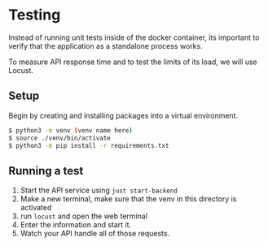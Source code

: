 # Testing

Instead of running unit tests inside of the docker container, 
its important to verify that the application as a standalone process works.  

To measure API response time and to test the limits of its load, we will use Locust.

## Setup

Begin by creating and installing packages into a virtual environment.

```bash
$ python3 -m venv (venv name here)
$ source ./venv/bin/activate
$ python3 -m pip install -r requirements.txt 
```


## Running a test

1. Start the API service using `just start-backend`
2. Make a new terminal, make sure that the venv in this directory is activated
3. run `locust` and open the web terminal
4. Enter the information and start it.
5. Watch your API handle all of those requests.
